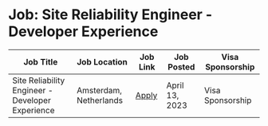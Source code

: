 # Job: Site Reliability Engineer - Developer Experience

| Job Title | Job Location | Job Link | Job Posted | Visa Sponsorship |
| --- | --- | --- | --- | --- |
| Site Reliability Engineer - Developer Experience | Amsterdam, Netherlands | [Apply](https://jobs.booking.com/careers/job/562949957018100) | April 13, 2023 | Visa Sponsorship |
